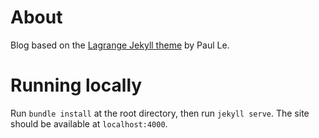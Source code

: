 # About

Blog based on the [Lagrange Jekyll theme](https://github.com/LeNPaul/Lagrange) by Paul Le.

# Running locally

Run `bundle install` at the root directory, then run `jekyll serve`. The site should be available at `localhost:4000`.
